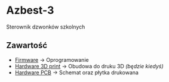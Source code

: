 # Azbest-3
Sterownik dzwonków szkolnych

## Zawartość
- [Firmware](firmware/) → Oprogramowanie
- [Hardware 3D print](hardware-3d-print/) → Obudowa do druku 3D *(będzie kiedyś)*
- [Hardware PCB](hardware-pcb/) → Schemat oraz płytka drukowana